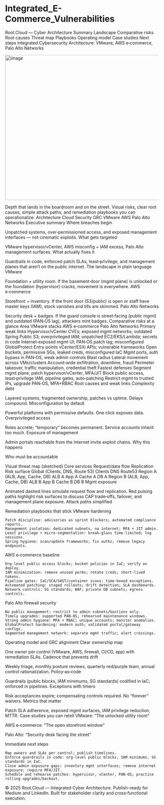 # Integrated_E-Commerce_Vulnerabilities


Root.Cloud — Cyber Architecture
Summary
Landscape
Comparative risks
Root causes
Threat map
Playbooks
Operating model
Case studies
Next steps
Integrated Cybersecurity Architecture: VMware, AWS e‑commerce, Palo Alto Networks

<img width="1133" height="475" alt="image" src="https://github.com/user-attachments/assets/a2e22701-553d-432c-b73d-694abc615321" />


Depth that lands in the boardroom and on the street. Visual risks, clear root causes, simple attack paths, and remediation playbooks you can operationalize.
Architecture Cloud Security GRC VMware AWS Palo Alto Networks
Executive summary
Where breaches begin

Unpatched systems, over‑permissioned access, and exposed management interfaces — not cinematic exploits.
What gets targeted

VMware hypervisor/vCenter, AWS misconfig + IAM excess, Palo Alto management surfaces.
What actually fixes it

Guardrails in code, enforced patch SLAs, least‑privilege, and management planes that aren’t on the public internet.
The landscape in plain language
VMware

Foundation + utility room. If the basement door (mgmt plane) is unlocked or the foundation (hypervisor) cracks, movement is everywhere.
AWS e‑commerce

Storefront + inventory. If the front door (S3/public) is open or staff have master keys (IAM), stock vanishes and tills are skimmed.
Palo Alto Networks

Security desk + badges. If the guard console is street‑facing (public mgmt) and outdated (PAN‑OS lag), attackers mint badges.
Comparative risks at a glance
Area 	VMware stacks 	AWS e‑commerce 	Palo Alto Networks
Primary weak links 	Hypervisor/vCenter CVEs; exposed mgmt networks; outdated Spring 	Public S3; overprivileged IAM; unpatched EC2/EKS/Lambda; secrets in code 	Internet‑exposed mgmt UI; PAN‑OS patch lag; misconfigured GlobalProtect
Entry points 	vCenter/ESXi APIs; vulnerable frameworks 	Open buckets, permissive SGs, leaked creds, misconfigured IaC 	Mgmt ports, auth bypass in PAN‑OS, weak admin controls
Blast radius 	Lateral movement across VMs/clusters 	Account‑wide exfiltration, downtime, fraud 	Perimeter takeover, traffic manipulation, credential theft
Fastest defenses 	Segment mgmt plane, patch hypervisor/vCenter, MFA/JIT 	Block public access, least‑privilege IAM, pipeline gates, auto‑patching 	Restrict mgmt to trusted IPs, upgrade PAN‑OS, MFA+RBAC
Root causes and weak links
Complexity debt

Layered systems, fragmented ownership, patches vs uptime. Delays compound.
Misconfiguration by default

Powerful platforms with permissive defaults. One click exposes data.
Overprivileged access

Roles accrete; “temporary” becomes permanent. Service accounts inherit too much.
Exposure of management

Admin portals reachable from the internet invite exploit chains.
Why this happens

Who must be accountable

Visual threat map (sketched)
Core services Request/data flow Replication Risk surface
Global (Clients, DNS, Route 53) Clients DNS Route53 Region A (ALB, App, Cache, DB) ALB A App A Cache A DB A Region B (ALB, App, Cache, DB) ALB B App B Cache B DB B
Mgmt exposure

Animated dashed lines simulate request flow and replication. Red pulsing paths highlight risk surfaces to discuss CAP trade‑offs, failover, and management plane exposure.
Attack paths simplified

Remediation playbooks that stick
VMware hardening

    Patch discipline: advisories as sprint blockers; automated compliance reports.
    Management isolation: dedicated subnets, no internet; MFA + JIT admin.
    Least privilege + micro‑segmentation: break‑glass time‑limited; log sessions.
    Spring hygiene: scan/update frameworks; fix authz; remove legacy endpoints.

AWS e‑commerce baseline

    Org‑level public access blocks; bucket policies in IaC; verify on deploy.
    IAM minimization: remove unused perms; rotate creds; short‑lived tokens.
    Pipeline gates: IaC/SCA/SAST/container scans; time‑boxed exceptions.
    Automated patching: staged rollouts; drift detection; SLA dashboards.
    Network controls: SG standards; WAF; private DB subnets; egress controls.

Palo Alto firewall security

    No public management: restrict to admin subnets/bastions only.
    Timely upgrades: supported PAN‑OS; rehearsed maintenance windows.
    Strong admin hygiene: MFA + RBAC; unique accounts; monitor anomalies.
    GlobalProtect hardening: modern auth; validated portal/gateway configs.
    Segmented management network: separate mgmt traffic; alert crossings.

Operating model and GRC alignment
Clear ownership map

One owner per control (VMware, AWS, firewall, CI/CD, app) with remediation SLAs.
Cadence that prevents drift

Weekly triage, monthly posture reviews, quarterly red/purple team, annual control rationalization.
Policy‑as‑code

Guardrails (public blocks, IAM minimums, SG standards) codified in IaC; enforced in pipelines.
Exceptions with timers

Risk acceptances expire; compensating controls required. No “forever” waivers.
Metrics that matter

Patch SLA adherence, exposed mgmt surfaces, IAM privilege reduction, MTTR.
Case studies you can retell
VMware: “The unlocked utility room”

AWS e‑commerce: “The open storefront window”

Palo Alto: “Security desk facing the street”

Immediate next steps

    Map owners and SLAs per control; publish timelines.
    Enforce guardrails in code: org‑level public blocks, IAM minimums, SG standards in IaC.
    Close admin exposure gaps: inventory mgmt interfaces; remove internet exposure; require MFA/JIT.
    Schedule and rehearse patches: hypervisor, vCenter, PAN‑OS; practice rolling upgrades/backout.

© 2025 Root.Cloud — Integrated Cyber Architecture. Publish-ready for Medium and LinkedIn. Built for stakeholder clarity and cross‑functional execution.
